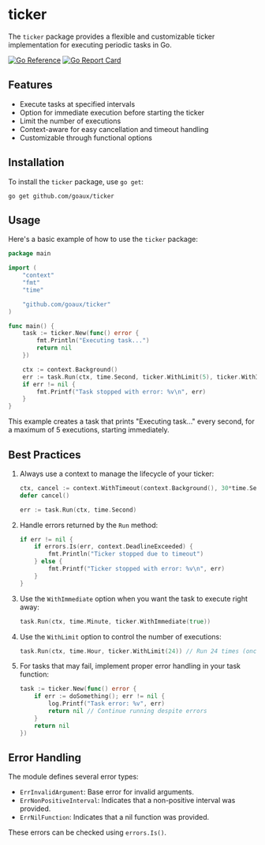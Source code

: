 # ticker
The `ticker` package provides a flexible and customizable ticker implementation for executing periodic tasks in Go.

[![Go Reference](https://pkg.go.dev/badge/github.com/goaux/ticker.svg)](https://pkg.go.dev/github.com/goaux/ticker)
[![Go Report Card](https://goreportcard.com/badge/github.com/goaux/ticker)](https://goreportcard.com/report/github.com/goaux/ticker)

## Features

- Execute tasks at specified intervals
- Option for immediate execution before starting the ticker
- Limit the number of executions
- Context-aware for easy cancellation and timeout handling
- Customizable through functional options

## Installation

To install the `ticker` package, use `go get`:

    go get github.com/goaux/ticker

## Usage

Here's a basic example of how to use the `ticker` package:

```go
package main

import (
    "context"
    "fmt"
    "time"

    "github.com/goaux/ticker"
)

func main() {
    task := ticker.New(func() error {
        fmt.Println("Executing task...")
        return nil
    })

    ctx := context.Background()
    err := task.Run(ctx, time.Second, ticker.WithLimit(5), ticker.WithImmediate(true))
    if err != nil {
        fmt.Printf("Task stopped with error: %v\n", err)
    }
}
```

This example creates a task that prints "Executing task..." every second, for a maximum of 5 executions, starting immediately.

## Best Practices

1. Always use a context to manage the lifecycle of your ticker:

    ```go
    ctx, cancel := context.WithTimeout(context.Background(), 30*time.Second)
    defer cancel()

    err := task.Run(ctx, time.Second)
    ```

2. Handle errors returned by the `Run` method:

    ```go
    if err != nil {
        if errors.Is(err, context.DeadlineExceeded) {
            fmt.Println("Ticker stopped due to timeout")
        } else {
            fmt.Printf("Ticker stopped with error: %v\n", err)
        }
    }
    ```

3. Use the `WithImmediate` option when you want the task to execute right away:

    ```go
    task.Run(ctx, time.Minute, ticker.WithImmediate(true))
    ```

4. Use the `WithLimit` option to control the number of executions:

    ```go
    task.Run(ctx, time.Hour, ticker.WithLimit(24)) // Run 24 times (once per hour for a day)
    ```

5. For tasks that may fail, implement proper error handling in your task function:

    ```go
    task := ticker.New(func() error {
        if err := doSomething(); err != nil {
            log.Printf("Task error: %v", err)
            return nil // Continue running despite errors
        }
        return nil
    })
    ```

## Error Handling

The module defines several error types:

- `ErrInvalidArgument`: Base error for invalid arguments.
- `ErrNonPositiveInterval`: Indicates that a non-positive interval was provided.
- `ErrNilFunction`: Indicates that a nil function was provided.

These errors can be checked using `errors.Is()`.
